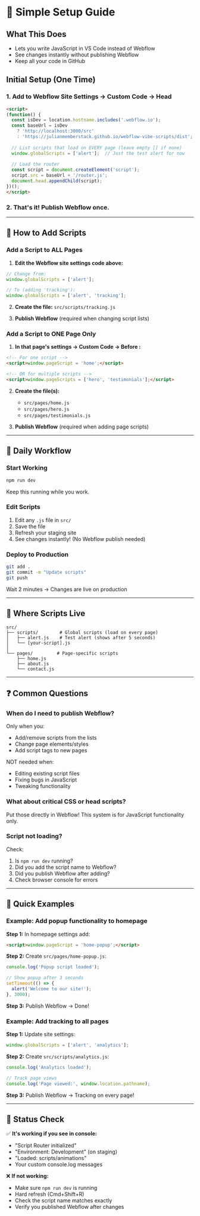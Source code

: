# 🚀 Simple Setup Guide

## What This Does
- Lets you write JavaScript in VS Code instead of Webflow
- See changes instantly without publishing Webflow
- Keep all your code in GitHub

## Initial Setup (One Time)

### 1. Add to Webflow Site Settings → Custom Code → Head
```html
<script>
(function() {
  const isDev = location.hostname.includes('.webflow.io');
  const baseUrl = isDev 
    ? 'http://localhost:3000/src' 
    : 'https://julianmemberstack.github.io/webflow-vibe-scripts/dist';
  
  // List scripts that load on EVERY page (leave empty [] if none)
  window.globalScripts = ['alert'];  // Just the test alert for now
  
  // Load the router
  const script = document.createElement('script');
  script.src = baseUrl + '/router.js';
  document.head.appendChild(script);
})();
</script>
```

### 2. That's it! Publish Webflow once.

---

## 📝 How to Add Scripts

### Add a Script to ALL Pages

1. **Edit the Webflow site settings code above:**
```javascript
// Change from:
window.globalScripts = ['alert'];

// To (adding 'tracking'):
window.globalScripts = ['alert', 'tracking'];
```

2. **Create the file:** `src/scripts/tracking.js`

3. **Publish Webflow** (required when changing script lists)

### Add a Script to ONE Page Only

1. **In that page's settings → Custom Code → Before </body>:**
```html
<!-- For one script -->
<script>window.pageScript = 'home';</script>

<!-- OR for multiple scripts -->
<script>window.pageScripts = ['hero', 'testimonials'];</script>
```

2. **Create the file(s):**
   - `src/pages/home.js`
   - `src/pages/hero.js`
   - `src/pages/testimonials.js`

3. **Publish Webflow** (required when adding page scripts)

---

## 🔄 Daily Workflow

### Start Working
```bash
npm run dev
```
Keep this running while you work.

### Edit Scripts
1. Edit any `.js` file in `src/`
2. Save the file
3. Refresh your staging site
4. See changes instantly! (No Webflow publish needed)

### Deploy to Production
```bash
git add .
git commit -m "Update scripts"
git push
```
Wait 2 minutes → Changes are live on production

---

## 📂 Where Scripts Live

```
src/
├── scripts/        # Global scripts (load on every page)
│   ├── alert.js    # Test alert (shows after 5 seconds)
│   └── [your-script].js
│
└── pages/         # Page-specific scripts
    ├── home.js
    ├── about.js
    └── contact.js
```

---

## ❓ Common Questions

### When do I need to publish Webflow?
Only when you:
- Add/remove scripts from the lists
- Change page elements/styles
- Add script tags to new pages

NOT needed when:
- Editing existing script files
- Fixing bugs in JavaScript
- Tweaking functionality

### What about critical CSS or head scripts?
Put those directly in Webflow! This system is for JavaScript functionality only.

### Script not loading?
Check:
1. Is `npm run dev` running?
2. Did you add the script name to Webflow?
3. Did you publish Webflow after adding?
4. Check browser console for errors

---

## 🎯 Quick Examples

### Example: Add popup functionality to homepage

**Step 1:** In homepage settings add:
```html
<script>window.pageScript = 'home-popup';</script>
```

**Step 2:** Create `src/pages/home-popup.js`:
```javascript
console.log('Popup script loaded');

// Show popup after 3 seconds
setTimeout(() => {
  alert('Welcome to our site!');
}, 3000);
```

**Step 3:** Publish Webflow → Done!

### Example: Add tracking to all pages

**Step 1:** Update site settings:
```javascript
window.globalScripts = ['alert', 'analytics'];
```

**Step 2:** Create `src/scripts/analytics.js`:
```javascript
console.log('Analytics loaded');

// Track page views
console.log('Page viewed:', window.location.pathname);
```

**Step 3:** Publish Webflow → Tracking on every page!

---

## 🚦 Status Check

✅ **It's working if you see in console:**
- "Script Router initialized"
- "Environment: Development" (on staging)
- "Loaded: scripts/animations"
- Your custom console.log messages

❌ **If not working:**
- Make sure `npm run dev` is running
- Hard refresh (Cmd+Shift+R)
- Check the script name matches exactly
- Verify you published Webflow after changes